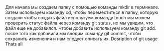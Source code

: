 Для начала мы создаем папку с помощью команды mkdir в терминале.
Затем используем команду cd, чтобы переместиться в папку, которую создали
чтобы создать файл используем команду touch
мы можем проверить статус файла через команду git status, но мы увидим, что файл еще не добавился. Чтобы добавить используем команду git add.
после того как добавили мы вводим команду git commit, чтобы сохранить изменения и нам следует описать их.
Desription of git usage
Thats all
